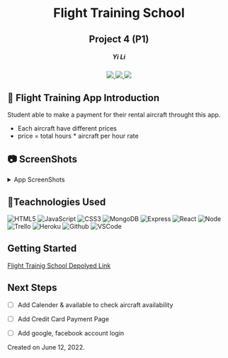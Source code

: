 <div align="center"> 

#   Flight Training School
## Project 4  (P1) 

<h5>Yi Li</h5>
<a href="https://msyili.com" target="_blank">
    <img src="https://img.shields.io/badge/-Portfolio:_user.github.io-darkgreen?style=flat&logo=medium"/>
</a>
<a href="https://www.linkedin.com/in/msyili/" target="_blank">
    <img src="https://img.shields.io/badge/-linkedin.com/in/user-blue?style=flat&``logo=Linkedin&logoColor=white">
 </a> 
<a href="mailto:yli3623@gmail.com" target="_blank">
    <img src="https://img.shields.io/badge/-user@gmail.com-c14438?style=flat&logo=Gmail&``logoColor=white">
</a>
</div>


## :memo: Flight Training App Introduction 
Student able to make a payment for their rental aircraft throught this app.
* Each aircraft have different prices
* price = total hours * aircraft per hour rate


## :camera: ScreenShots
<details>
<summary> App ScreenShots</summary>

| Description | Screenshot |
|------------ | ------------|
| <h3 align="center">Login Page</h3> | <img width="1276" alt="Screen Shot 2022-04-28 at 9 03 21 PM" src="https://i.imgur.com/UPq4G0p.png">
| <h3 align="center">Instructors Page</h3> | <img width="1276" alt="Screen Shot 2022-04-28 at 9 03 21 PM" src="https://i.imgur.com/eVfgb6O.png">
| <h3 align="center">Rental Rate</h3> | <img width="1276" alt="Screen Shot 2022-04-28 at 9 03 21 PM" src="https://i.imgur.com/kfSNnKZ.png">
| <h3 align="center">New Rental Page</h3> |  <img width="700" alt="Screen Shot 2022-04-08 at 8 16 49 AM" src="https://i.imgur.com/pfhZIpt.png"/>
| <h3 align="center">Order History Page</h3> | <img width="700" alt="Screen Shot 2022-04-08 at 8 17 08 AM" src="https://i.imgur.com/f4NZdaw.png"> |
</details>


## :wrench:Teachnologies Used
![HTML5](https://img.shields.io/badge/-HTML5-333?style=flat&logo=html5)
![JavaScript](https://img.shields.io/badge/-JavaScript-333?style=flat&logo=javascript) 
![CSS3](https://img.shields.io/badge/-CSS-333?style=flat&logo=css3)
![MongoDB](https://img.shields.io/badge/-MongoDB-333?style=flat&logo=mongodb)
![Express](https://img.shields.io/badge/-Express-333?style=flat&logo=express)
![React](https://img.shields.io/badge/-React-333?style=flat&logo=react) 
![Node](https://img.shields.io/badge/-Node.js-333?style=flat&logo=node.js)
![Trello](https://img.shields.io/badge/-Trello-333?style=flat&logo=trello) 
![Heroku](https://img.shields.io/badge/-Heroku-333?style=flat&logo=heroku)
![Github](https://img.shields.io/badge/-GitHub-333?style=flat&logo=github)
![VSCode](https://img.shields.io/badge/-VS_Code-333?style=flat&logo=visualstudio)


## Getting Started
[Flight Trainig School Depolyed Link](https://flight-training-school.herokuapp.com/) <br>


## Next Steps
- [ ] Add Calender & available to check aircraft availability

- [ ] Add Credit Card Payment Page

- [ ] Add google, facebook account login

Created on June 12, 2022. 

